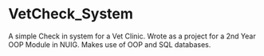 # VetCheck_System
A simple Check in system for a Vet Clinic. Wrote as a project for a 2nd Year OOP Module in NUIG.
Makes use of OOP and SQL databases.
